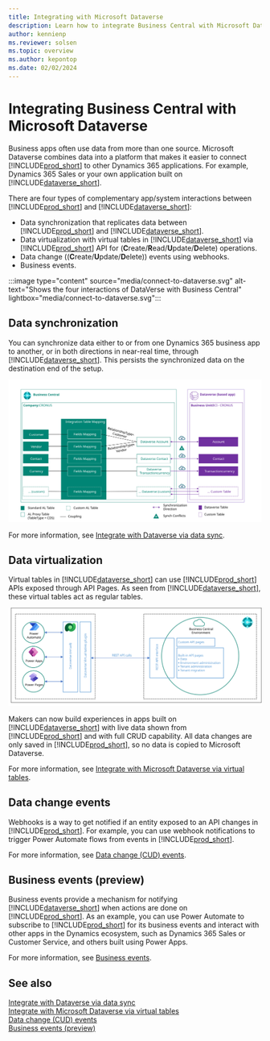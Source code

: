```yaml
---
title: Integrating with Microsoft Dataverse
description: Learn how to integrate Business Central with Microsoft Dataverse
author: kennienp
ms.reviewer: solsen
ms.topic: overview
ms.author: kepontop
ms.date: 02/02/2024
---
```


# Integrating Business Central with Microsoft Dataverse

Business apps often use data from more than one source. Microsoft Dataverse combines data into a platform that makes it easier to connect [!INCLUDE[prod_short](../includes/prod_short.md)] to other Dynamics 365 applications. For example, Dynamics 365 Sales or your own application built on [!INCLUDE[dataverse_short](../includes/dataverse_short.md)].

There are four types of complementary app/system interactions between [!INCLUDE[prod_short](../includes/prod_short.md)] and [!INCLUDE[dataverse_short](../includes/dataverse_short.md)]: 

- Data synchronization that replicates data between [!INCLUDE[prod_short](../includes/prod_short.md)] and [!INCLUDE[dataverse_short](../includes/dataverse_short.md)].
- Data virtualization with virtual tables in [!INCLUDE[dataverse_short](../includes/dataverse_short.md)] via [!INCLUDE[prod_short](../includes/prod_short.md)] API for (**C**reate/**R**ead/**U**pdate/**D**elete) operations.
- Data change ((**C**reate/**U**pdate/**D**elete)) events using webhooks.
- Business events.

:::image type="content" source="media/connect-to-dataverse.svg" alt-text="Shows the four interactions of DataVerse with Business Central" lightbox="media/connect-to-dataverse.svg":::


## Data synchronization

You can synchronize data either to or from one Dynamics 365 business app to another, or in both directions in near-real time, through [!INCLUDE[dataverse_short](../includes/dataverse_short.md)]. This persists the synchronized data on the destination end of the setup.

[![Shows how data synchronization works between Business Central and Dataverse](media/data-synchronization-between-Business-Central-and-Dataverse.svg)](media/data-synchronization-between-Business-Central-and-Dataverse.svg#lightbox)

For more information, see [Integrate with Dataverse via data sync](/dynamics365/business-central/admin-common-data-service).

## Data virtualization

Virtual tables in [!INCLUDE[dataverse_short](../includes/dataverse_short.md)] can use [!INCLUDE[prod_short](../includes/prod_short.md)] APIs exposed through API Pages. As seen from [!INCLUDE[dataverse_short](../includes/dataverse_short.md)], these virtual tables act as regular tables. 

[![Shows how data virtualization works between Business Central and Dataverse](media/dataverse-virtual-tables.svg)](media/dataverse-virtual-tables.svg#lightbox)

Makers can now build experiences in apps built on [!INCLUDE[dataverse_short](../includes/dataverse_short.md)] with live data shown from [!INCLUDE[prod_short](../includes/prod_short.md)] and with full CRUD capability. All data changes are only saved in [!INCLUDE[prod_short](../includes/prod_short.md)], so no data is copied to Microsoft Dataverse. 

For more information, see [Integrate with Microsoft Dataverse via virtual tables](../powerplatform/powerplat-overview.md).   


## Data change events

Webhooks is a way to get notified if an entity exposed to an API changes in [!INCLUDE[prod_short](../includes/prod_short.md)]. For example, you can use webhook notifications to trigger Power Automate flows from events in [!INCLUDE[prod_short](../includes/prod_short.md)]. 

For more information, see [Data change (CUD) events](../api-reference/v2.0/dynamics-subscriptions.md).

## Business events (preview)

Business events provide a mechanism for notifying [!INCLUDE[dataverse_short](../includes/dataverse_short.md)] when actions are done on [!INCLUDE[prod_short](../includes/prod_short.md)]. As an example, you can use Power Automate to subscribe to [!INCLUDE[prod_short](../includes/prod_short.md)] for its business events and interact with other apps in the Dynamics ecosystem, such as Dynamics 365 Sales or Customer Service, and others built using Power Apps. 

For more information, see [Business events](../developer/business-events-overview.md).


## See also

[Integrate with Dataverse via data sync](/dynamics365/business-central/admin-common-data-service)  
[Integrate with Microsoft Dataverse via virtual tables](../powerplatform/powerplat-overview.md)   
[Data change (CUD) events](../api-reference/v2.0/dynamics-subscriptions.md)  
[Business events (preview)](../developer/business-events-overview.md)  
